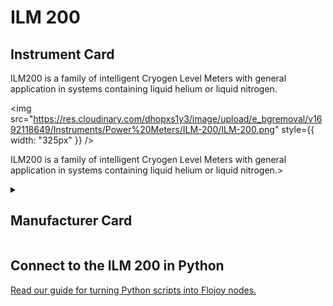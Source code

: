
# ILM 200

## Instrument Card

<div className="flex">

<div>

ILM200 is a family of intelligent Cryogen Level Meters with general application in systems containing liquid helium or liquid nitrogen.

</div>

<img src="https://res.cloudinary.com/dhopxs1y3/image/upload/e_bgremoval/v1692118649/Instruments/Power%20Meters/ILM-200/ILM-200.png" style={{ width: "325px" }} />

</div>

ILM200 is a family of intelligent Cryogen Level Meters with general application in systems containing liquid helium or liquid nitrogen.>

<details>
<summary><h2>Manufacturer Card</h2></summary>

<img src="https://res.cloudinary.com/dhopxs1y3/image/upload/e_bgremoval/v1692125988/Instruments/Vendor%20Logos/Oxford_Instruments.png" style={{ width: "100%", objectFit: "cover" }} />

Oxford Instruments plc is a United Kingdom manufacturing and research company that designs and manufactures tools and systems for industry and research. The company is headquartered in Abingdon, Oxfordshire, England, with sites in the United Kingdom, United States, Europe, and Asia.[2] It is listed on the London Stock Exchange and is a constituent of the FTSE 250 Index.[3]. <a href="https://www.oxinst.com/">Website</a>.

<ul>
  <li>Headquarters: Abingdon, United Kingdom</li>
  <li>Yearly Revenue (millions, USD): 367.3</li>
</ul>
</details>

## Connect to the ILM 200 in Python

[Read our guide for turning Python scripts into Flojoy nodes.](https://docs.flojoy.ai/custom-nodes/creating-custom-node/)

